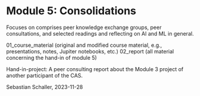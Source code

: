 # Module 5: Consolidations

Focuses on comprises peer knowledge exchange groups, peer consultations, and selected readings and reflecting on AI and ML in general.

01_course_material (original and modified course material, e.g., presentations, notes, Jupiter notebooks, etc.)
02_report (all material concerning the hand-in of module 5)

Hand-in-project: A peer consulting report about the Module 3 project of another participant of the CAS.

Sebastian Schaller, 2023-11-28



